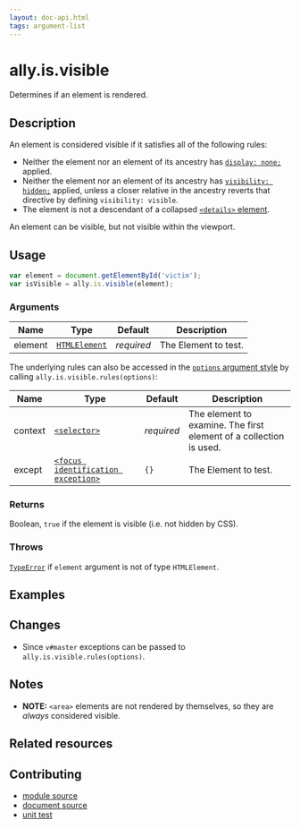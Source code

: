 ```yaml
---
layout: doc-api.html
tags: argument-list
---
```


# ally.is.visible

Determines if an element is rendered.


## Description

An element is considered visible if it satisfies all of the following rules:

* Neither the element nor an element of its ancestry has [`display: none;`](https://developer.mozilla.org/en/docs/Web/CSS/display) applied.
* Neither the element nor an element of its ancestry has [`visibility: hidden;`](https://developer.mozilla.org/en/docs/Web/CSS/visibility) applied, unless a closer relative in the ancestry reverts that directive by defining `visibility: visible`.
* The element is not a descendant of a collapsed [`<details>` element](https://developer.mozilla.org/en-US/docs/Web/HTML/Element/details).

An element can be visible, but not visible within the viewport.


## Usage

```js
var element = document.getElementById('victim');
var isVisible = ally.is.visible(element);
```

### Arguments

| Name | Type | Default | Description |
| ---- | ---- | ------- | ----------- |
| element | [`HTMLElement`](https://developer.mozilla.org/en/docs/Web/API/HTMLElement) | *required* | The Element to test. |

The underlying rules can also be accessed in the [`options` argument style](../concepts.md#Single-options-argument) by calling `ally.is.visible.rules(options)`:

| Name | Type | Default | Description |
| ---- | ---- | ------- | ----------- |
| context | [`<selector>`](../concepts.md#Selector) | *required* | The element to examine. The first element of a collection is used. |
| except | [`<focus identification exception>`](../concepts.md#Focus-identification-exceptions) | `{}` | The Element to test. |

### Returns

Boolean, `true` if the element is visible (i.e. not hidden by CSS).

### Throws

[`TypeError`](https://developer.mozilla.org/en-US/docs/Web/JavaScript/Reference/Global_Objects/TypeError) if `element` argument is not of type `HTMLElement`.


## Examples


## Changes

* Since `v#master` exceptions can be passed to `ally.is.visible.rules(options)`.


## Notes

* **NOTE:** `<area>` elements are not rendered by themselves, so they are *always* considered visible.


## Related resources


## Contributing

* [module source](https://github.com/medialize/ally.js/blob/master/src/is/visible.js)
* [document source](https://github.com/medialize/ally.js/blob/master/docs/api/is/visible.md)
* [unit test](https://github.com/medialize/ally.js/blob/master/test/unit/is.visible.test.js)
